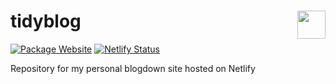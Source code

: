 # tidyblog <img src='https://i.imgur.com/YOtGSLR.png' align="right" height="45"/>

<!-- badges: start -->
[![Package
Website](https://img.shields.io/badge/Blog%20Site-Click--Here-9cf.svg)](https://harell.netlify.com/)
[![Netlify Status](https://img.shields.io/netlify/3176ab5d-5e4e-47dc-9d88-866133b5872c)](https://app.netlify.com/sites/harell/deploys)
<!-- badges: end -->

Repository for my personal blogdown site hosted on Netlify
